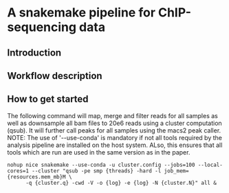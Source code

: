 # A snakemake pipeline for ChIP-sequencing data

## Introduction

## Workflow description

## How to get started

The following command will map, merge and filter reads for all samples as well
as downsample all bam files to 20e6 reads using a cluster computation (qsub).
It will further call peaks for all samples using the macs2 peak caller.
NOTE: The use of '--use-conda' is mandatory if not all tools required by the 
analysis pipeline are installed on the host system. ALso, this ensures that
all tools which are run are used in the same version as in the paper.

```{bash} 
nohup nice snakemake --use-conda -u cluster.config --jobs=100 --local-cores=1 --cluster "qsub -pe smp {threads} -hard -l job_mem={resources.mem_mb}M \
      -q {cluster.q} -cwd -V -o {log} -e {log} -N {cluster.N}" all &
```
